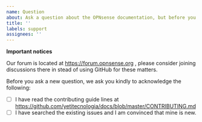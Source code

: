 ```yaml
---
name: Question
about: Ask a question about the OPNsense documentation, but before you do, please consider using our forum
title: ''
labels: support
assignees: ''
---
```

**Important notices**

Our forum is located at https://forum.opnsense.org , please consider joining discussions there in stead of using GitHub for these matters.

Before you ask a new question, we ask you kindly to acknowledge the following:

- [ ] I have read the contributing guide lines at https://github.com/yetitecnologia/docs/blob/master/CONTRIBUTING.md
- [ ] I have searched the existing issues and I am convinced that mine is new.
